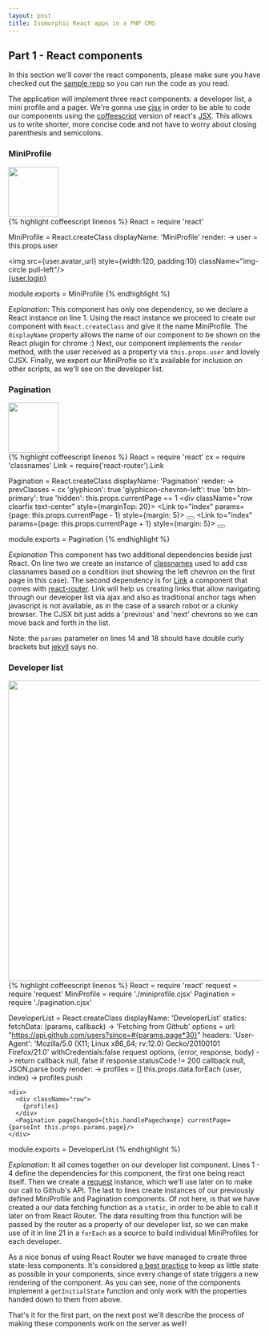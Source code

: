```yaml
---
layout: post
title: Isomorphic React apps in a PHP CMS
---
```


## Part 1 - React components

In this section we'll cover the react components, please make sure you have checked out the [sample repo](https://github.com/ericescalante/isomorphic-post-code) so you can run the code as you read.

The application will implement three react components: a developer list, a mini profile and a pager. We're gonna use [cjsx](https://github.com/jsdf/coffee-react) in order to be able to code our components using the [coffeescript](http://coffeescript.org/) version of react's [JSX](https://facebook.github.io/react/docs/jsx-in-depth.html). This allows us to write shorter, more concise code and not have to worry about closing parenthesis and semicolons. 

### MiniProfile
<div class="profiles">
  <image src="/public/miniprofile.png" style="width:100px;"/>
</div> 
{% highlight coffeescript linenos %}
React = require 'react'

MiniProfile = React.createClass
  displayName: 'MiniProfile'
  render: ->
    user = this.props.user
    <div className="pull-left">
      <img src={user.avatar_url} style={width:120, padding:10} className="img-circle pull-left"/>
      <div className="text-center">
        <a href={user.html_url} target="_blank"><span className="label label-info">{user.login}</span></a>
      </div>
    </div>

module.exports = MiniProfile
{% endhighlight %}

*Explanation*: This component has only one dependency, so we declare a React instance on line 1. Using the react instance we proceed to create our component with `React.createClass` and give it the name MiniProfile. The `displayName` property allows the name of our component to be shown on the React plugin for chrome :)
Next, our component implements the `render` method, with the user received as a property via `this.props.user` and lovely CJSX. 
Finally, we export our MiniProfie so it's available for inclusion on other scripts, as we'll see on the developer list.

### Pagination
<div class="profiles">
  <image src="/public/pagination.png" style="width:100px;"/>
</div> 
{% highlight coffeescript linenos %}
React = require 'react'
cx = require 'classnames'
Link = require('react-router').Link

Pagination = React.createClass
  displayName: 'Pagination'
  render: ->
    prevClasses = cx
      'glyphicon': true
      'glyphicon-chevron-left': true
      'btn btn-primary': true
      'hidden': this.props.currentPage == 1
    <div className="row clearfix text-center" style={marginTop: 20}>
      <Link to="index" params={page: this.props.currentPage - 1} style={margin: 5}>
        <button className={prevClasses}>
        </button>
      </Link>
      <Link to="index" params={page: this.props.currentPage + 1} style={margin: 5}>
        <button className="glyphicon glyphicon-chevron-right btn btn-primary">
        </button>
      </Link>
    </div>

module.exports = Pagination
{% endhighlight %}

*Explanation* This component has two additional dependencies beside just React. On line two we create an instance of [classnames](https://www.npmjs.com/package/classnames) used to add css classnames based on a condition (not showing the left chevron on the first page in this case). The second dependency is for [Link](http://rackt.github.io/react-router/#Link) a component that comes with [react-router](https://github.com/rackt/react-router). Link will help us creating links that allow navigating through our developer list via ajax and also as traditional anchor tags when javascript is not available, as in the case of a search robot or a clunky browser. The CJSX bit just adds a 'previous' and 'next' chevrons so we can move back and forth in the list.

Note: the `params` parameter on lines 14 and 18 should have double curly brackets but [jekyll](http://jekyllrb.com/) says no. 

### Developer list
<div class="profiles">
  <image src="/public/developerlist.png" style="width:600px;"/>
</div> 
{% highlight coffeescript linenos %}
React = require 'react'
request = require 'request'
MiniProfile = require './miniprofile.cjsx'
Pagination = require './pagination.cjsx'

DeveloperList = React.createClass
  displayName: 'DeveloperList'
  statics:
    fetchData: (params, callback) ->
      'Fetching from Github'
      options =
        url: "https://api.github.com/users?since=#{params.page*30}"
        headers:
          'User-Agent': 'Mozilla/5.0 (X11; Linux x86_64; rv:12.0) Gecko/20100101 Firefox/21.0'
        withCredentials:false
      request options, (error, response, body) ->
        return callback null, false if response.statusCode != 200
        callback null, JSON.parse body
  render: ->
    profiles = []
    this.props.data.forEach (user, index) ->
      profiles.push <MiniProfile key={index} user={user}/>

    <div>
      <div className="row">
        {profiles}
      </div>
      <Pagination pageChanged={this.handlePagechange} currentPage={parseInt this.props.params.page}/>
    </div>

module.exports = DeveloperList
{% endhighlight %}

*Explanation*: It all comes together on our developer list component. Lines 1 - 4 define the dependencies for this component, the first one being react itself. Then we create a [request](https://www.npmjs.com/package/request) instance, which we'll use later on to make our call to Github's API. The last to lines create instances of our previously defined MiniProfile and Pagination components.
Of not here, is that we have created a our data fetching function as a `static`, in order to be able to call it later on from React Router. The data resulting from this function will be passed by the router as a property of our developer list, so we can make use of it in line 21 in a `forEach` as a source to build individual MiniProfiles for each developer.

As a nice bonus of using React Router we have managed to create three state-less components. It's considered [a best practice](https://facebook.github.io/react/docs/thinking-in-react.html) to keep as little state as possible in your components, since every change of state triggers a new rendering of the component. As you can see, none of the components implement a `getInitialState` function and only work with the properties handed down to them from above.

That's it for the first part, on the next post we'll describe the process of making these components work on the server as well!

